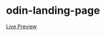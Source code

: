 # odin-landing-page

<a href="https://manbeermaken.github.io/odin-landing-page/" target="_blank">Live Preview</a>
